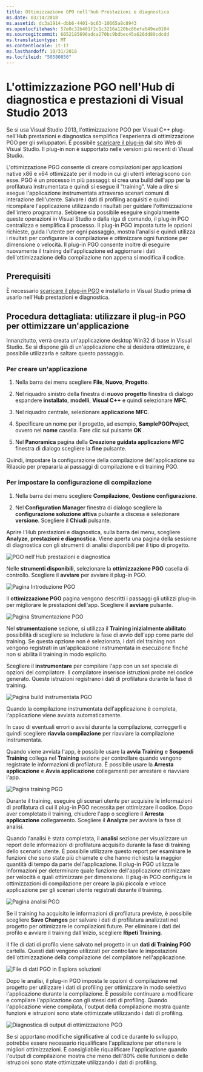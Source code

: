 ```yaml
---
title: Ottimizzazione GPO nell'hub Prestazioni e diagnostica
ms.date: 03/14/2018
ms.assetid: dc3a1914-dbb6-4401-bc63-10665a8c8943
ms.openlocfilehash: 57e0c32b401f2c1c3216a120bc86efa649ee0104
ms.sourcegitcommit: 6052185696adca270bc9bdbec45a626dd89cdcdd
ms.translationtype: MT
ms.contentlocale: it-IT
ms.lasthandoff: 10/31/2018
ms.locfileid: "50580856"
---
```

# <a name="profile-guided-optimization-in-the-visual-studio-2013-performance-and-diagnostics-hub"></a>L'ottimizzazione PGO nell'Hub di diagnostica e prestazioni di Visual Studio 2013

Se si usa Visual Studio 2013, l'ottimizzazione PGO per Visual C++ plug-nell'Hub prestazioni e diagnostica semplifica l'esperienza di ottimizzazione PGO per gli sviluppatori. È possibile [scaricare il plug-in](https://marketplace.visualstudio.com/items?itemName=ProfileGuidedOptimizationTeam.ProfileGuidedOptimizationforVisualC) dal sito Web di Visual Studio. Il plug-in non è supportato nelle versioni più recenti di Visual Studio.

L'ottimizzazione PGO consente di creare compilazioni per applicazioni native x86 e x64 ottimizzate per il modo in cui gli utenti interagiscono con esse. PGO è un processo in più passaggi: si crea una build dell'app per la profilatura instrumentata e quindi si esegue il "training". Vale a dire si esegue l'applicazione instrumentata attraverso scenari comuni di interazione dell'utente. Salvare i dati di profiling acquisiti e quindi ricompilare l'applicazione utilizzando i risultati per guidare l'ottimizzazione dell'intero programma. Sebbene sia possibile eseguire singolarmente queste operazioni in Visual Studio o dalla riga di comando, il plug-in PGO centralizza e semplifica il processo. Il plug-in PGO imposta tutte le opzioni richieste, guida l'utente per ogni passaggio, mostra l'analisi e quindi utilizza i risultati per configurare la compilazione e ottimizzare ogni funzione per dimensione o velocità. Il plug-in PGO consente inoltre di eseguire nuovamente il training dell'applicazione ed aggiornare i dati dell'ottimizzazione della compilazione non appena si modifica il codice.

## <a name="prerequisites"></a>Prerequisiti

È necessario [scaricare il plug-in PGO](https://marketplace.visualstudio.com/items?itemName=ProfileGuidedOptimizationTeam.ProfileGuidedOptimizationforVisualC) e installarlo in Visual Studio prima di usarlo nell'Hub prestazioni e diagnostica.

## <a name="walkthrough-using-the-pgo-plug-in-to-optimize-an-app"></a>Procedura dettagliata: utilizzare il plug-in PGO per ottimizzare un'applicazione

Innanzitutto, verrà creata un'applicazione desktop Win32 di base in Visual Studio. Se si dispone già di un'applicazione che si desidera ottimizzare, è possibile utilizzarla e saltare questo passaggio.

### <a name="to-create-an-app"></a>Per creare un'applicazione

1. Nella barra dei menu scegliere **File**, **Nuovo**, **Progetto**.

1. Nel riquadro sinistro della finestra di **nuovo progetto** finestra di dialogo espandere **installato**, **modelli**, **Visual C++** e quindi selezionare  **MFC**.

1. Nel riquadro centrale, selezionare **applicazione MFC**.

1. Specificare un nome per il progetto, ad esempio, **SamplePGOProject**, ovvero nel **nome** casella. Fare clic sul pulsante **OK** .

1. Nel **Panoramica** pagina della **Creazione guidata applicazione MFC** finestra di dialogo scegliere la **fine** pulsante.

Quindi, impostare la configurazione della compilazione dell'applicazione su Rilascio per prepararla ai passaggi di compilazione e di training PGO.

### <a name="to-set-the-build-configuration"></a>Per impostare la configurazione di compilazione

1. Nella barra dei menu scegliere **Compilazione**, **Gestione configurazione**.

1. Nel **Configuration Manager** finestra di dialogo scegliere la **configurazione soluzione attiva** pulsante a discesa e selezionare **versione**. Scegliere il **Chiudi** pulsante.

Aprire l'Hub prestazioni e diagnostica, sulla barra dei menu, scegliere **Analyze**, **prestazioni e diagnostica**. Viene aperta una pagina della sessione di diagnostica con gli strumenti di analisi disponibili per il tipo di progetto.

![PGO nell'Hub prestazioni e diagnostica](../../build/reference/media/pgofig0hub.png "PGOFig0Hub")

Nelle **strumenti disponibili**, selezionare la **ottimizzazione PGO** casella di controllo. Scegliere il **avviare** per avviare il plug-in PGO.

![Pagina Introduzione PGO](../../build/reference/media/pgofig1start.png "PGOFig1Start")

Il **ottimizzazione PGO** pagina vengono descritti i passaggi gli utilizzi plug-in per migliorare le prestazioni dell'app. Scegliere il **avviare** pulsante.

![Pagina Strumentazione PGO](../../build/reference/media/pgofig2instrument.png "PGOFig2Instrument")

Nel **strumentazione** sezione, si utilizza il **Training inizialmente abilitato** possibilità di scegliere se includere la fase di avvio dell'app come parte del training. Se questa opzione non è selezionata, i dati del training non vengono registrati in un'applicazione instrumentata in esecuzione finché non si abilita il training in modo esplicito.

Scegliere il **instrumentare** per compilare l'app con un set speciale di opzioni del compilatore. Il compilatore inserisce istruzioni probe nel codice generato. Queste istruzioni registrano i dati di profilatura durante la fase di training.

![Pagina build instrumentata PGO](../../build/reference/media/pgofig3build.PNG "PGOFig3Build")

Quando la compilazione instrumentata dell'applicazione è completa, l'applicazione viene avviata automaticamente.

In caso di eventuali errori o avvisi durante la compilazione, correggerli e quindi scegliere **riavvia compilazione** per riavviare la compilazione instrumentata.

Quando viene avviata l'app, è possibile usare la **avvia Training** e **Sospendi Training** collega nel **Training** sezione per controllare quando vengono registrate le informazioni di profilatura. È possibile usare la **Arresta applicazione** e **Avvia applicazione** collegamenti per arrestare e riavviare l'app.

![Pagina training PGO](../../build/reference/media/pgofig4training.PNG "PGOFig4Training")

Durante il training, eseguire gli scenari utente per acquisire le informazioni di profilatura di cui il plug-in PGO necessita per ottimizzare il codice. Dopo aver completato il training, chiudere l'app o scegliere il **Arresta applicazione** collegamento. Scegliere il **Analyze** per avviare la fase di analisi.

Quando l'analisi è stata completata, il **analisi** sezione per visualizzare un report delle informazioni di profilatura acquisito durante la fase di training dello scenario utente. È possibile utilizzare questo report per esaminare le funzioni che sono state più chiamate e che hanno richiesto la maggior quantità di tempo da parte dell'applicazione. Il plug-in PGO utilizza le informazioni per determinare quale funzione dell'applicazione ottimizzare per velocità e quali ottimizzare per dimensione. Il plug-in PGO configura le ottimizzazioni di compilazione per creare la più piccola e veloce applicazione per gli scenari utente registrati durante il training.

![Pagina analisi PGO](../../build/reference/media/pgofig5analyze.png "PGOFig5Analyze")

Se il training ha acquisito le informazioni di profilatura previste, è possibile scegliere **Save Changes** per salvare i dati di profilatura analizzati nel progetto per ottimizzare le compilazioni future. Per eliminare i dati del profilo e avviare il training dall'inizio, scegliere **Ripeti Training**.

Il file di dati di profilo viene salvato nel progetto in un **dati di Training PGO** cartella. Questi dati vengono utilizzati per controllare le impostazioni dell'ottimizzazione della compilazione del compilatore nell'applicazione.

![File di dati PGO in Esplora soluzioni](../../build/reference/media/pgofig6data.png "PGOFig6Data")

Dopo le analisi, il plug-in PGO imposta le opzioni di compilazione nel progetto per utilizzare i dati di profiling per ottimizzare in modo selettivo l'applicazione durante la compilazione. È possibile continuare a modificare e compilare l'applicazione con gli stessi dati di profiling. Quando l'applicazione viene compilata, l'output della compilazione mostra quante funzioni e istruzioni sono state ottimizzate utilizzando i dati di profiling.

![Diagnostica di output di ottimizzazione PGO](../../build/reference/media/pgofig7diagnostics.png "PGOFig7Diagnostics")

Se si apportano modifiche significative al codice durante lo sviluppo, potrebbe essere necessario riqualificare l'applicazione per ottenere le migliori ottimizzazioni. È consigliabile riqualificare l'applicazione quando l'output di compilazione mostra che meno dell'80% delle funzioni o delle istruzioni sono state ottimizzate utilizzando i dati di profiling.
